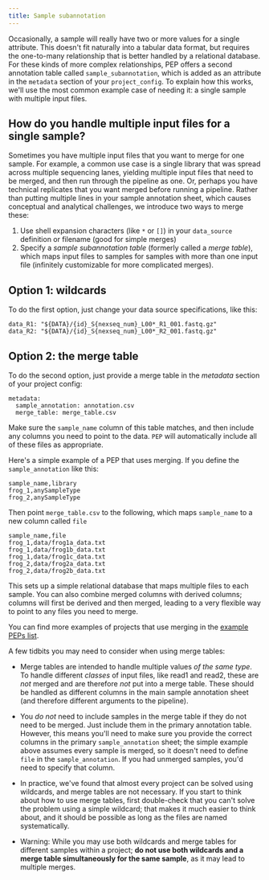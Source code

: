 ```yaml
---
title: Sample subannotation
---
```


Occasionally, a sample will really have two or more values for a single attribute. This doesn't fit naturally into a tabular data format, but requires the one-to-many relationship that is better handled by a relational database. For these kinds of more complex relationships, PEP offers a second annotation table called `sample_subannotation`, which is added as an attribute in the `metadata` section of your `project_config`. To explain how this works, we'll use the most common example case of needing it: a single sample with multiple input files.

## How do you handle multiple input files for a single sample?

Sometimes you have multiple input files that you want to merge for one sample. For example, a common use case is a single library that was spread across multiple sequencing lanes, yielding multiple input files that need to be merged, and then run through the pipeline as one. Or, perhaps you have technical replicates that you want merged before running a pipeline. Rather than putting multiple lines in your sample annotation sheet, which causes conceptual and analytical challenges, we introduce two ways to merge these:

1. Use shell expansion characters (like `*` or `[]`) in your `data_source` definition or filename (good for simple merges)
2. Specify a *sample subannotation table* (formerly called a *merge table*), which maps input files to samples for samples with more than one input file (infinitely customizable for more complicated merges).

## Option 1: wildcards

To do the first option, just change your data source specifications, like this:


```{yaml}
data_R1: "${DATA}/{id}_S{nexseq_num}_L00*_R1_001.fastq.gz"
data_R2: "${DATA}/{id}_S{nexseq_num}_L00*_R2_001.fastq.gz"
```

## Option 2: the merge table

To do the second option, just provide a merge table in the *metadata* section of your project config:

```{yaml}
metadata:
  sample_annotation: annotation.csv
  merge_table: merge_table.csv
```

Make sure the `sample_name` column of this table matches, and then include any columns you need to point to the data. `PEP` will automatically include all of these files as appropriate. 

Here's a simple example of a PEP that uses merging. If you define the `sample_annotation` like this:

```{csv}
sample_name,library
frog_1,anySampleType
frog_2,anySampleType
```

Then point `merge_table.csv` to the following, which maps `sample_name` to a new column called `file`

```{csv}
sample_name,file
frog_1,data/frog1a_data.txt
frog_1,data/frog1b_data.txt
frog_1,data/frog1c_data.txt
frog_2,data/frog2a_data.txt
frog_2,data/frog2b_data.txt
```

This sets up a simple relational database that maps multiple files to each sample. You can also combine merged columns with derived columns; columns will first be derived and then merged, leading to a very flexible way to point to any files you need to merge.

You can find more examples of projects that use merging in the [example PEPs list](/docs/example_peps).

A few tidbits you may need to consider when using merge tables:

- Merge tables are intended to handle multiple values *of the same type*. To handle different *classes* of input files, like read1 and read2, these are *not* merged and are therefore *not* put into a merge table. These should be handled as different columns in the main sample annotation sheet (and therefore different arguments to the pipeline).

- You *do not* need to include samples in the merge table if they do not need to be merged. Just include them in the primary annotation table. However, this means you'll need to make sure you provide the correct columns in the primary `sample_annotation` sheet; the simple example above assumes every sample is merged, so it doesn't need to define `file` in the `sample_annotation`. If you had unmerged samples, you'd need to specify that column.

- In practice, we've found that almost every project can be solved using wildcards, and merge tables are not necessary. If you start to think about how to use merge tables, first double-check that you can't solve the problem using a simple wildcard; that makes it much easier to think about, and it should be possible as long as the files are named systematically.

- Warning: While you may use both wildcards and merge tables for different samples within a project; **do not use both wildcards and a merge table simultaneously for the same sample**, as it may lead to multiple merges.

